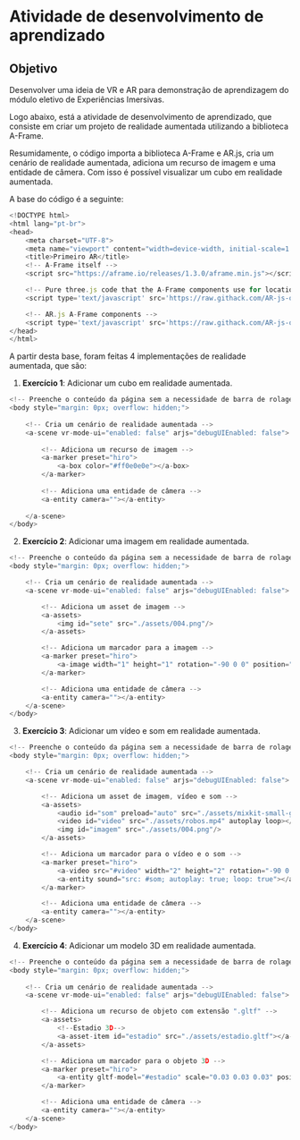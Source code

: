 # Atividade de desenvolvimento de aprendizado

## Objetivo
Desenvolver uma ideia de VR e AR para demonstração de aprendizagem do módulo eletivo de Experiências Imersivas.

Logo abaixo, está a atividade de desenvolvimento de aprendizado, que consiste em criar um projeto de realidade aumentada utilizando a biblioteca A-Frame.

Resumidamente, o código importa a biblioteca A-Frame e AR.js, cria um cenário de realidade aumentada, adiciona um recurso de imagem e uma entidade de câmera. Com isso é possível visualizar um cubo em realidade aumentada.

A base do código é a seguinte:

```javascript
<!DOCTYPE html>
<html lang="pt-br">
<head>
    <meta charset="UTF-8">
    <meta name="viewport" content="width=device-width, initial-scale=1.0">
    <title>Primeiro AR</title>
    <!-- A-Frame itself -->
    <script src="https://aframe.io/releases/1.3.0/aframe.min.js"></script>

    <!-- Pure three.js code that the A-Frame components use for location-based AR -->
    <script type='text/javascript' src='https://raw.githack.com/AR-js-org/AR.js/3.4.5/three.js/build/ar-threex-location-only.js'></script>

    <!-- AR.js A-Frame components -->
    <script type='text/javascript' src='https://raw.githack.com/AR-js-org/AR.js/3.4.5/aframe/build/aframe-ar.js'></script>
</head>
</html>
```

A partir desta base, foram feitas 4 implementações de realidade aumentada, que são:

1. **Exercício 1**: Adicionar um cubo em realidade aumentada.

```javascript
<!-- Preenche o conteúdo da página sem a necessidade de barra de rolagem -->
<body style="margin: 0px; overflow: hidden;">
    
    <!-- Cria um cenário de realidade aumentada -->
    <a-scene vr-mode-ui="enabled: false" arjs="debugUIEnabled: false">
        
        <!-- Adiciona um recurso de imagem -->
        <a-marker preset="hiro">
            <a-box color="#ff0e0e0e"></a-box>
        </a-marker>
        
        <!-- Adiciona uma entidade de câmera -->
        <a-entity camera=""></a-entity>
    
    </a-scene>
</body>
```

2. **Exercício 2**: Adicionar uma imagem em realidade aumentada.

```javascript
<!-- Preenche o conteúdo da página sem a necessidade de barra de rolagem -->
<body style="margin: 0px; overflow: hidden;">

    <!-- Cria um cenário de realidade aumentada -->
    <a-scene vr-mode-ui="enabled: false" arjs="debugUIEnabled: false">

        <!-- Adiciona um asset de imagem -->
        <a-assets>
            <img id="sete" src="./assets/004.png"/>
        </a-assets>

        <!-- Adiciona um marcador para a imagem -->
        <a-marker preset="hiro">
            <a-image width="1" height="1" rotation="-90 0 0" position="0 0 0" src="#sete"></a-image>
        </a-marker>

        <!-- Adiciona uma entidade de câmera -->
        <a-entity camera=""></a-entity>
    </a-scene>
</body>
```

3. **Exercício 3**: Adicionar um vídeo e som em realidade aumentada.

```javascript
<!-- Preenche o conteúdo da página sem a necessidade de barra de rolagem -->
<body style="margin: 0px; overflow: hidden;">

    <!-- Cria um cenário de realidade aumentada -->
    <a-scene vr-mode-ui="enabled: false" arjs="debugUIEnabled: false">

        <!-- Adiciona um asset de imagem, vídeo e som -->
        <a-assets>
            <audio id="som" preload="auto" src="./assets/mixkit-small-group-cheer-and-applause-518.wav"></audio>
            <video id="video" src="./assets/robos.mp4" autoplay loop></video>
            <img id="imagem" src="./assets/004.png"/>
        </a-assets>

        <!-- Adiciona um marcador para o vídeo e o som -->
        <a-marker preset="hiro">
            <a-video src="#video" width="2" height="2" rotation="-90 0 0" position="0 0 0"></a-video>
            <a-entity sound="src: #som; autoplay: true; loop: true"></a-entity>
        </a-marker>

        <!-- Adiciona uma entidade de câmera -->
        <a-entity camera=""></a-entity>
    </a-scene>
</body>
```

4. **Exercício 4**: Adicionar um modelo 3D em realidade aumentada.

```javascript
<!-- Preenche o conteúdo da página sem a necessidade de barra de rolagem -->
<body style="margin: 0px; overflow: hidden;">
    
    <!-- Cria um cenário de realidade aumentada -->
    <a-scene vr-mode-ui="enabled: false" arjs="debugUIEnabled: false">

        <!-- Adiciona um recurso de objeto com extensão ".gltf" -->
        <a-assets>
            <!--Estadio 3D-->
            <a-asset-item id="estadio" src="./assets/estadio.gltf"></a-asset-item>
        </a-assets>

        <!-- Adiciona um marcador para o objeto 3D -->
        <a-marker preset="hiro">
            <a-entity gltf-model="#estadio" scale="0.03 0.03 0.03" position="0 0 0"></a-entity>
        </a-marker>

        <!-- Adiciona uma entidade de câmera -->
        <a-entity camera=""></a-entity>
    </a-scene>
</body>
```